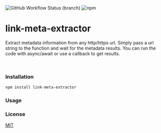 ![GitHub Workflow Status (branch)](https://img.shields.io/github/workflow/status/stackblogger/link-meta-extractor/CI/master?style=flat-square&logo=github&color=success)
![npm](https://img.shields.io/npm/v/link-meta-extractor?style=flat-square&color=success&logo=npm)

# link-meta-extractor

Extract metadata information from any http/https url. Simply pass a url string to the function and wait for the metadata results. You can run the code with async/await or use a callback to get results.

<br>

### Installation

```bash
npm install link-meta-extractor
```

### Usage

### License

[MIT](https://choosealicense.com/licenses/mit/)
